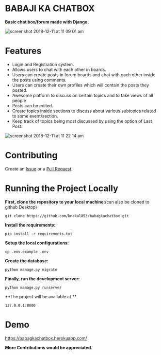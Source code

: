 # BABAJI KA CHATBOX

**Basic chat box/forum made with Django.**
	
  ![screenshot 2018-12-11 at 11 09 01 am](https://user-images.githubusercontent.com/43112279/49783124-cfbefc80-fd3e-11e8-9d15-5e5f7165fab8.jpeg)


# Features

- Login and Registration system.
- Allows users to chat with each other in boards.
- Users can create posts in forum boards and chat with each other inside the posts using   comments.
- Users can create their own profiles which will contain the posts they posted.
- Awesome platform to discuss on certain topics and to take views of all people
- Posts can be edited.
- Create topics inside sections to discuss about various subtopics related to some event/section.
- Keep track of topics being most discussed by using the option of Last Post.

![screenshot 2018-12-11 at 11 22 14 am](https://user-images.githubusercontent.com/43112279/49783155-e6655380-fd3e-11e8-9964-930a0ca51bfa.jpeg)

# Contributing

Create an [Issue](https://github.com/knakul853/babagkachatbox/issues) or a [Pull Request](https://github.com/knakul853/babagkachatbox/pulls).

# Running the Project Locally

**First, clone the repository to your local machine:**(can also be cloned to github Desktop)

```git clone https://github.com/knakul853/babagkachatbox.git```

**Install the requirements:**

```pip install -r requirements.txt```

**Setup the local configurations:**

```cp .env.example .env```

**Create the database:**

```python manage.py migrate```

**Finally, run the development server:**

```python manage.py runserver```

**The project will be available at **

```127.0.0.1:8000```

# Demo

https://babagkachatbox.herokuapp.com/

**More Contributions would be appreciated.**
